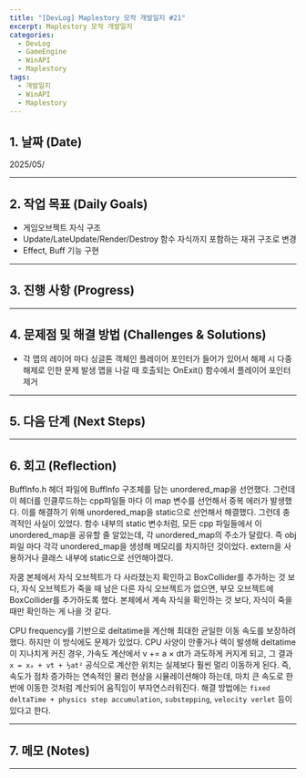 ```yaml
---
title: "[DevLog] Maplestory 모작 개발일지 #21"
excerpt: Maplestory 모작 개발일지
categories:
  - DevLog
  - GameEngine
  - WinAPI
  - Maplestory
tags:
  - 개발일지
  - WinAPI
  - Maplestory
---
```

## 1. 날짜 (Date)

2025/05/

---

## 2. 작업 목표 (Daily Goals)

- 게임오브젝트 자식 구조
- Update/LateUpdate/Render/Destroy 함수 자식까지 포함하는 재귀 구조로 변경
- Effect, Buff 기능 구현

---

## 3. 진행 사항 (Progress)



---

## 4. 문제점 및 해결 방법 (Challenges & Solutions)

- 각 맵의 레이어 마다 싱글톤 객체인 플레이어 포인터가 들어가 있어서 해제 시 다중 해제로 인한 문제 발생
	맵을 나갈 때 호출되는 OnExit() 함수에서 플레이어 포인터 제거


---

## 5. 다음 단계 (Next Steps)



---

## 6. 회고 (Reflection)

BuffInfo.h 헤더 파일에 BuffInfo 구조체를 담는 unordered_map을 선언했다. 그런데 이 헤더를 인클루드하는 cpp파일들 마다 이 map 변수를 선언해서 중복 에러가 발생했다. 이를 해결하기 위해 unordered_map을 static으로 선언해서 해결했다. 그런데 충격적인 사실이 있었다. 함수 내부의 static 변수처럼, 모든 cpp 파일들에서 이 unordered_map을 공유할 줄 알았는데, 각 unordered_map의 주소가 달랐다. 즉 obj 파일 마다 각각 unordered_map을 생성해 메모리를 차지하던 것이었다. extern을 사용하거나 클래스 내부에 static으로 선언해야겠다.

자쿰 본체에서 자식 오브젝트가 다 사라졌는지 확인하고 BoxCollider를 추가하는 것 보다, 자식 오브젝트가 죽을 때 남은 다른 자식 오브젝트가 없으면, 부모 오브젝트에 BoxCollider를 추가하도록 했다. 본체에서 계속 자식을 확인하는 것 보다, 자식이 죽을 때만 확인하는 게 나을 것 같다.

CPU frequency를 기반으로 deltatime을 계산해 최대한 균일한 이동 속도를 보장하려 했다. 하지만 이 방식에도 문제가 있었다. CPU 사양이 안좋거나 렉이 발생해 deltatime이 지나치게 커진 경우, 가속도 계산에서 v += a × dt가 과도하게 커지게 되고, 그 결과 `x = x₀ + vt + ½at²` 공식으로 계산한 위치는 실제보다 훨씬 멀리 이동하게 된다. 즉, 속도가 점차 증가하는 연속적인 물리 현상을 시뮬레이션해야 하는데, 마치 큰 속도로 한 번에 이동한 것처럼 계산되어 움직임이 부자연스러워진다. 해결 방법에는 `fixed deltaTime + physics step accumulation`, `substepping`, `velocity verlet` 등이 있다고 한다.

---

## 7. 메모 (Notes)


---

